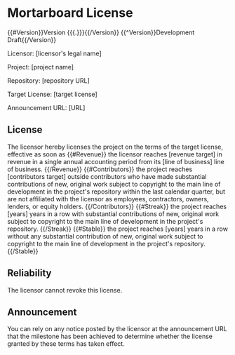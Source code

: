 # Mortarboard License
{{#Version}}Version {{{.}}}{{/Version}}
{{^Version}}Development Draft{{/Version}}

Licensor: [licensor's legal name]

Project: [project name]

Repository: [repository URL]

Target License: [target license]

Announcement URL: [URL]

## License 

The licensor hereby licenses the project on the terms of the target license, effective as soon as
{{#Revenue}}
the licensor reaches [revenue target] in revenue in a single annual accounting period from its [line of business] line of business.
{{/Revenue}}
{{#Contributors}}
the project reaches [contributors target] outside contributors who have made substantial contributions of new, original work subject to copyright to the main line of development in the project's repository within the last calendar quarter, but are not affiliated with the licensor as employees, contractors, owners, lenders, or equity holders.
{{/Contributors}}
{{#Streak}}
the project reaches [years] years in a row with substantial contributions of new, original work subject to copyright to the main line of development in the project's repository.
{{/Streak}}
{{#Stable}}
the project reaches [years] years in a row without any substantial contribution of new, original work subject to copyright to the main line of development in the project's repository.
{{/Stable}}

## Reliability

The licensor cannot revoke this license.

## Announcement

You can rely on any notice posted by the licensor at the announcement URL that the milestone has been achieved to determine whether the license granted by these terms has taken effect.

